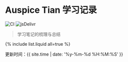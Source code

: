 # Auspice Tian 学习记录

![CI](https://github.com/rundocs/jekyll-rtd-theme/workflows/CI/badge.svg?branch=develop)
![jsDelivr](https://data.jsdelivr.com/v1/package/gh/rundocs/jekyll-rtd-theme/badge)

>   学习笔记的梳理与总结

{% include list.liquid all=true %}

更新时间：{{ site.time | date: '%y-%m-%d %H:%M:%S' }}